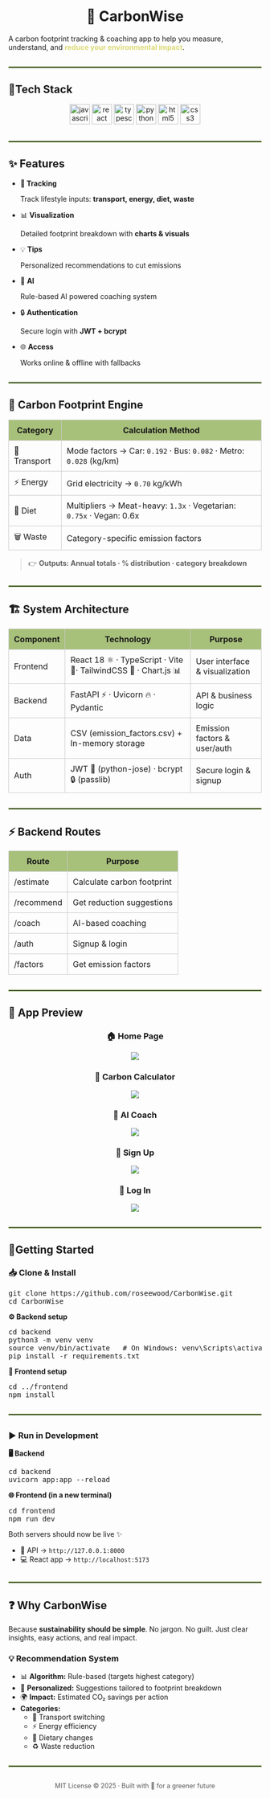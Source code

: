 <div>

  <h1 align="center">🌱 CarbonWise</h1>
  <p>
    A carbon footprint tracking & coaching app to help you measure, understand, 
    and <b style="color:#dcda75;">reduce your environmental impact</b>.
  </p>
</div>

<hr style="border: 1px solid #6f913c; margin: 30px 0;">

<div>

<h2>🔧Tech Stack</h3>
<p align="center">
  <img src="https://cdn.jsdelivr.net/gh/devicons/devicon/icons/javascript/javascript-original.svg" alt="javascript" width="40" height="40"/>
  <img src="https://cdn.jsdelivr.net/gh/devicons/devicon/icons/react/react-original.svg" alt="react" width="40" height="40"/>
    <img src="https://cdn.jsdelivr.net/gh/devicons/devicon/icons/typescript/typescript-original.svg" alt="typescript" width="40" height="40"/>
  <img src="https://cdn.jsdelivr.net/gh/devicons/devicon/icons/python/python-original.svg" alt="python" width="40" height="40"/>
  <img src="https://cdn.jsdelivr.net/gh/devicons/devicon/icons/html5/html5-original.svg" alt="html5" width="40" height="40"/>
  <img src="https://cdn.jsdelivr.net/gh/devicons/devicon/icons/css3/css3-original.svg" alt="css3" width="40" height="40"/>
</p>

</div>

<hr style="border: 1px solid #6f913c; margin: 30px 0;">



<h2>✨ Features</h2>

<ul>
<li><b>🚗 Tracking</b></li>
  <p>Track lifestyle inputs: <b>transport, energy, diet, waste</b></p>
  <li>📊 <b>Visualization</b></li>
  <p>Detailed footprint breakdown with <b>charts & visuals</b></p>
  <li>💡 <b>Tips</b></li>
  <p>Personalized recommendations to cut emissions</p>
  <li>🤖 <b>AI</b></li>
  <p>Rule-based AI powered coaching system</p>
  <li>🔒 <b>Authentication</b></li>
  <p>Secure login with <b>JWT + bcrypt</b></li>
  <li>🌐 <b>Access</b></li>
  <p>Works online & offline with fallbacks</p>
</ul>

<hr style="border: 1px solid #6f913c; margin: 30px 0;">


<h2>🌿 Carbon Footprint Engine</h2>

<table>
  <tr style="background: #a7c07a;">
    <th style="padding: 10px; border: 1px solid #ccc; text-align:center;">Category</th>
    <th style="padding: 10px; border: 1px solid #ccc; text-align:center;">Calculation Method</th>
  </tr>
  <tr>
    <td style="padding: 10px; border: 1px solid #ccc;">🚗 Transport</td>
    <td style="padding: 10px; border: 1px solid #ccc;">Mode factors → Car: <code>0.192</code> · Bus: <code>0.082</code> · Metro: <code>0.028</code> (kg/km)</td>
  </tr>
  <tr>
    <td style="padding: 10px; border: 1px solid #ccc;">⚡ Energy</td>
    <td style="padding: 10px; border: 1px solid #ccc;">Grid electricity → <code>0.70</code> kg/kWh</td>
  </tr>
  <tr>
    <td style="padding: 10px; border: 1px solid #ccc;">🍔 Diet</td>
    <td style="padding: 10px; border: 1px solid #ccc;">Multipliers → Meat-heavy: <code>1.3x</code> · Vegetarian: <code>0.75x</code> · Vegan: </code>0.6x<code></td>
  </tr>
  <tr>
    <td style="padding: 10px; border: 1px solid #ccc;">🗑️ Waste</td>
    <td style="padding: 10px; border: 1px solid #ccc;">Category-specific emission factors</td>
  </tr>
</table>

> 👉 <b>Outputs: Annual totals · % distribution · category breakdown</b>

<hr style="border: 1px solid #6f913c; margin: 30px 0;">

<h2>🏗️ System Architecture</h2>

<table>
  <tr style="background: #a7c07a; ">
    <th style="padding: 10px; border: 1px solid #ccc; text-align:center;">Component</th>
    <th style="padding: 10px; border: 1px solid #ccc; text-align:center;">Technology</th>
    <th style="padding: 10px; border: 1px solid #ccc; text-align:center;">Purpose</th>
  </tr>
  <tr>
    <td style="padding: 10px; border: 1px solid #ccc;">Frontend</td>
    <td style="padding: 10px; border: 1px solid #ccc;"> React 18 ⚛️ · TypeScript · Vite 🚀·  TailwindCSS 🎨 ·  Chart.js 📊</td>
    <td style="padding: 10px; border: 1px solid #ccc;">User interface & visualization</td>
  </tr>
  <tr>
    <td style="padding: 10px; border: 1px solid #ccc;">Backend</td>
    <td style="padding: 10px; border: 1px solid #ccc;">FastAPI ⚡ · Uvicorn 🔥 · Pydantic</td>
    <td style="padding: 10px; border: 1px solid #ccc;">API & business logic</td>
  </tr>
  <tr>
    <td style="padding: 10px; border: 1px solid #ccc;">Data</td>
    <td style="padding: 10px; border: 1px solid #ccc;">CSV (emission_factors.csv) + In-memory storage</td>
    <td style="padding: 10px; border: 1px solid #ccc;">Emission factors & user/auth</td>
  </tr>
  <tr>
    <td style="padding: 10px; border: 1px solid #ccc;">Auth</td>
    <td style="padding: 10px; border: 1px solid #ccc;">JWT 🔑 (python-jose) · bcrypt 🔒 (passlib)</td>
    <td style="padding: 10px; border: 1px solid #ccc;">Secure login & signup</td>
  </tr>
</table>

<hr style="border: 1px solid #6f913c; margin: 30px 0;">

<h2>⚡ Backend Routes</h2>

<table>

  <tr style="background: #a7c07a;">
    <th style="padding: 10px; border: 1px solid #ccc;">Route</th>
    <th style="padding: 10px; border: 1px solid #ccc;">Purpose</th>
  </tr>
  <tr><td style="padding: 10px; border: 1px solid #ccc;">/estimate</td><td style="padding: 10px; border: 1px solid #ccc;">Calculate carbon footprint</td></tr>
  <tr><td style="padding: 10px; border: 1px solid #ccc;">/recommend</td><td style="padding: 10px; border: 1px solid #ccc;">Get reduction suggestions</td></tr>
  <tr><td style="padding: 10px; border: 1px solid #ccc;">/coach</td><td style="padding: 10px; border: 1px solid #ccc;">AI-based coaching</td></tr>
  <tr><td style="padding: 10px; border: 1px solid #ccc;">/auth</td><td style="padding: 10px; border: 1px solid #ccc;">Signup & login</td></tr>
  <tr><td style="padding: 10px; border: 1px solid #ccc;">/factors</td><td style="padding: 10px; border: 1px solid #ccc;">Get emission factors</td></tr>
</table>

<hr style="border: 1px solid #6f913c; margin: 30px 0;">

<h2>📸 App Preview</h2>

<div align="center">
  <h3>🏠 Home Page</h3>
  <img src="Preview/Home.png" width=""/>

  <h3>🧮 Carbon Calculator</h3>
  <img src="Preview/CarbonAudit.png" width=""/>

  <h3>🤖 AI Coach</h3>
  <img src="Preview/AICoach.png" width=""/>

  <h3>🔑 Sign Up</h3>
  <img src="Preview/SignUp.png" width=""/>

  <h3>🔐 Log In</h3>
  <img src="Preview/LogIn.png" width=""/>
</div>

<hr style="border: 1px solid #6f913c; margin: 30px 0;">

<h2>🚀Getting Started</h2>

<h3>📥 Clone & Install</h3>

<pre>
git clone https://github.com/roseewood/CarbonWise.git
cd CarbonWise
</pre>

<p><b>⚙️ Backend setup</b></p>
<pre>
cd backend
python3 -m venv venv
source venv/bin/activate   # On Windows: venv\Scripts\activate
pip install -r requirements.txt
</pre>

<p><b>🎨 Frontend setup</b></p>
<pre>
cd ../frontend
npm install
</pre>

<hr style="border: 1px solid #6f913c; margin: 30px 0;">

<h3>▶️ Run in Development</h3>

<p><b>🖥️ Backend</b></p>
<pre>
cd backend
uvicorn app:app --reload
</pre>

<p><b>🌐 Frontend (in a new terminal)</b></p>
<pre>
cd frontend
npm run dev
</pre>

<p>Both servers should now be live ✨</p>

<ul>
  <li>🔗 API → <code>http://127.0.0.1:8000</code></li>
  <li>💻 React app → <code>http://localhost:5173</code></li>
</ul>

<hr style="border: 1px solid #6f913c; margin: 30px 0;">


<h2>❓ Why CarbonWise</h2>

<p>
  Because <b>sustainability should be simple</b>. 
  No jargon. No guilt. Just clear insights, easy actions, and real impact.
</p>

<h3>💡 Recommendation System</h3>

<ul>
  <li>📊 <b>Algorithm:</b> Rule-based (targets highest category)</li>
  <li>🎯 <b>Personalized:</b> Suggestions tailored to footprint breakdown</li>
  <li>🌍 <b>Impact:</b> Estimated CO₂ savings per action</li>
  <li><b>Categories:</b>
    <ul>
      <li>🚗 Transport switching</li>
      <li>⚡ Energy efficiency</li>
      <li>🍴 Dietary changes</li>
      <li>♻️ Waste reduction</li>
    </ul>
  </li>
</ul>

<hr style="border: 1px solid #6f913c; margin: 30px 0;">


<p align="center" style="font-size: 0.9em; color: #555;">
  MIT License © 2025 · Built with 💚 for a greener future
</p>










